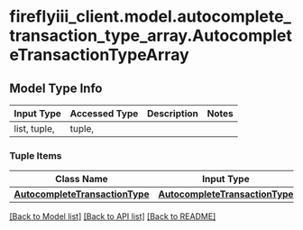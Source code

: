 # fireflyiii_client.model.autocomplete_transaction_type_array.AutocompleteTransactionTypeArray

## Model Type Info
Input Type | Accessed Type | Description | Notes
------------ | ------------- | ------------- | -------------
list, tuple,  | tuple,  |  | 

### Tuple Items
Class Name | Input Type | Accessed Type | Description | Notes
------------- | ------------- | ------------- | ------------- | -------------
[**AutocompleteTransactionType**](AutocompleteTransactionType.md) | [**AutocompleteTransactionType**](AutocompleteTransactionType.md) | [**AutocompleteTransactionType**](AutocompleteTransactionType.md) |  | 

[[Back to Model list]](../../README.md#documentation-for-models) [[Back to API list]](../../README.md#documentation-for-api-endpoints) [[Back to README]](../../README.md)

